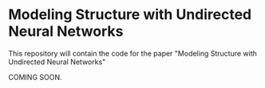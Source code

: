 # Modeling Structure with Undirected Neural Networks
This repository will contain the code for the paper "Modeling Structure with Undirected Neural Networks"

COMING SOON.
